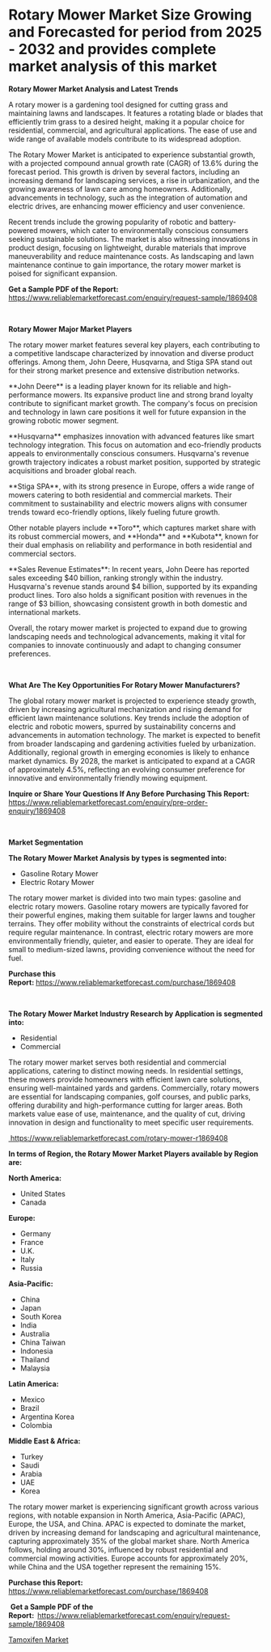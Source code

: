 <p><h1>Rotary Mower Market Size Growing and Forecasted for period from 2025 - 2032 and provides complete market analysis of this market</h1></p><p><strong>Rotary Mower Market Analysis and Latest Trends</strong></p>
<p><p>A rotary mower is a gardening tool designed for cutting grass and maintaining lawns and landscapes. It features a rotating blade or blades that efficiently trim grass to a desired height, making it a popular choice for residential, commercial, and agricultural applications. The ease of use and wide range of available models contribute to its widespread adoption.</p><p>The Rotary Mower Market is anticipated to experience substantial growth, with a projected compound annual growth rate (CAGR) of 13.6% during the forecast period. This growth is driven by several factors, including an increasing demand for landscaping services, a rise in urbanization, and the growing awareness of lawn care among homeowners. Additionally, advancements in technology, such as the integration of automation and electric drives, are enhancing mower efficiency and user convenience.</p><p>Recent trends include the growing popularity of robotic and battery-powered mowers, which cater to environmentally conscious consumers seeking sustainable solutions. The market is also witnessing innovations in product design, focusing on lightweight, durable materials that improve maneuverability and reduce maintenance costs. As landscaping and lawn maintenance continue to gain importance, the rotary mower market is poised for significant expansion.</p></p>
<p><strong>Get a Sample PDF of the Report:&nbsp;</strong> <a href="https://www.reliablemarketforecast.com/enquiry/request-sample/1869408?utm_campaign=2724&utm_medium=2&utm_source=Github&utm_content=ia&utm_term=08042025&utm_id=rotary-mower">https://www.reliablemarketforecast.com/enquiry/request-sample/1869408</a></p>
<p>&nbsp;</p>
<p><strong>Rotary Mower Major Market Players</strong></p>
<p><p>The rotary mower market features several key players, each contributing to a competitive landscape characterized by innovation and diverse product offerings. Among them, John Deere, Husqvarna, and Stiga SPA stand out for their strong market presence and extensive distribution networks.</p><p>**John Deere** is a leading player known for its reliable and high-performance mowers. Its expansive product line and strong brand loyalty contribute to significant market growth. The company's focus on precision and technology in lawn care positions it well for future expansion in the growing robotic mower segment.</p><p>**Husqvarna** emphasizes innovation with advanced features like smart technology integration. This focus on automation and eco-friendly products appeals to environmentally conscious consumers. Husqvarna's revenue growth trajectory indicates a robust market position, supported by strategic acquisitions and broader global reach.</p><p>**Stiga SPA**, with its strong presence in Europe, offers a wide range of mowers catering to both residential and commercial markets. Their commitment to sustainability and electric mowers aligns with consumer trends toward eco-friendly options, likely fueling future growth.</p><p>Other notable players include **Toro**, which captures market share with its robust commercial mowers, and **Honda** and **Kubota**, known for their dual emphasis on reliability and performance in both residential and commercial sectors. </p><p>**Sales Revenue Estimates**: In recent years, John Deere has reported sales exceeding $40 billion, ranking strongly within the industry. Husqvarna's revenue stands around $4 billion, supported by its expanding product lines. Toro also holds a significant position with revenues in the range of $3 billion, showcasing consistent growth in both domestic and international markets.</p><p>Overall, the rotary mower market is projected to expand due to growing landscaping needs and technological advancements, making it vital for companies to innovate continuously and adapt to changing consumer preferences.</p></p>
<p>&nbsp;</p>
<p><strong>What Are The Key Opportunities For Rotary Mower Manufacturers?</strong></p>
<p><p>The global rotary mower market is projected to experience steady growth, driven by increasing agricultural mechanization and rising demand for efficient lawn maintenance solutions. Key trends include the adoption of electric and robotic mowers, spurred by sustainability concerns and advancements in automation technology. The market is expected to benefit from broader landscaping and gardening activities fueled by urbanization. Additionally, regional growth in emerging economies is likely to enhance market dynamics. By 2028, the market is anticipated to expand at a CAGR of approximately 4.5%, reflecting an evolving consumer preference for innovative and environmentally friendly mowing equipment.</p></p>
<p><strong>Inquire or Share Your Questions If Any Before Purchasing This Report:</strong> <a href="https://www.reliablemarketforecast.com/enquiry/pre-order-enquiry/1869408?utm_campaign=2724&utm_medium=2&utm_source=Github&utm_content=ia&utm_term=08042025&utm_id=rotary-mower">https://www.reliablemarketforecast.com/enquiry/pre-order-enquiry/1869408</a></p>
<p>&nbsp;</p>
<p><strong>Market Segmentation</strong></p>
<p><strong>The Rotary Mower Market Analysis by types is segmented into:</strong></p>
<p><ul><li>Gasoline Rotary Mower</li><li>Electric Rotary Mower</li></ul></p>
<p><p>The rotary mower market is divided into two main types: gasoline and electric rotary mowers. Gasoline rotary mowers are typically favored for their powerful engines, making them suitable for larger lawns and tougher terrains. They offer mobility without the constraints of electrical cords but require regular maintenance. In contrast, electric rotary mowers are more environmentally friendly, quieter, and easier to operate. They are ideal for small to medium-sized lawns, providing convenience without the need for fuel.</p></p>
<p><strong>Purchase this Report:&nbsp;</strong><a href="https://www.reliablemarketforecast.com/purchase/1869408?utm_campaign=2724&utm_medium=2&utm_source=Github&utm_content=ia&utm_term=08042025&utm_id=rotary-mower">https://www.reliablemarketforecast.com/purchase/1869408</a></p>
<p>&nbsp;</p>
<p><strong>The Rotary Mower Market Industry Research by Application is segmented into:</strong></p>
<p><ul><li>Residential</li><li>Commercial</li></ul></p>
<p><p>The rotary mower market serves both residential and commercial applications, catering to distinct mowing needs. In residential settings, these mowers provide homeowners with efficient lawn care solutions, ensuring well-maintained yards and gardens. Commercially, rotary mowers are essential for landscaping companies, golf courses, and public parks, offering durability and high-performance cutting for larger areas. Both markets value ease of use, maintenance, and the quality of cut, driving innovation in design and functionality to meet specific user requirements.</p></p>
<p><a href="https://www.reliablemarketforecast.com/rotary-mower-r1869408?utm_campaign=2724&utm_medium=2&utm_source=Github&utm_content=ia&utm_term=08042025&utm_id=rotary-mower">&nbsp;https://www.reliablemarketforecast.com/rotary-mower-r1869408</a></p>
<p><strong>In terms of Region, the Rotary Mower Market Players available by Region are:</strong></p>
<p>
    <p> <strong> North America: </strong>
        <ul>
            <li>United States</li>
            <li>Canada</li>
        </ul>
        </p> 
    <p> <strong> Europe: </strong>
        <ul>
            <li>Germany</li>
            <li>France</li>
            <li>U.K.</li>
            <li>Italy</li>
            <li>Russia</li>
        </ul>
        </p> 
    <p> <strong> Asia-Pacific: </strong>
        <ul>
            <li>China</li>
            <li>Japan</li>
            <li>South Korea</li>
            <li>India</li>
            <li>Australia</li>
            <li>China Taiwan</li>
            <li>Indonesia</li>
            <li>Thailand</li>
            <li>Malaysia</li>
        </ul>
        </p> 
    <p> <strong> Latin America: </strong>
        <ul>
            <li>Mexico</li>
            <li>Brazil</li>
            <li>Argentina Korea</li>
            <li>Colombia</li>
        </ul>
        </p> 
    <p> <strong> Middle East & Africa: </strong>
        <ul>
            <li>Turkey</li>
            <li>Saudi</li>
            <li>Arabia</li>
            <li>UAE</li>
            <li>Korea</li>
        </ul>
    </p>
    </p>
<p><p>The rotary mower market is experiencing significant growth across various regions, with notable expansion in North America, Asia-Pacific (APAC), Europe, the USA, and China. APAC is expected to dominate the market, driven by increasing demand for landscaping and agricultural maintenance, capturing approximately 35% of the global market share. North America follows, holding around 30%, influenced by robust residential and commercial mowing activities. Europe accounts for approximately 20%, while China and the USA together represent the remaining 15%.</p></p>
<p><strong>Purchase this Report: </strong><a href="https://www.reliablemarketforecast.com/purchase/1869408?utm_campaign=2724&utm_medium=2&utm_source=Github&utm_content=ia&utm_term=08042025&utm_id=rotary-mower">https://www.reliablemarketforecast.com/purchase/1869408</a></p>
<p>&nbsp;<strong>Get a Sample PDF of the Report:&nbsp;&nbsp;</strong><a href="https://www.reliablemarketforecast.com/enquiry/request-sample/1869408?utm_campaign=2724&utm_medium=2&utm_source=Github&utm_content=ia&utm_term=08042025&utm_id=rotary-mower">https://www.reliablemarketforecast.com/enquiry/request-sample/1869408</a></p>
<p><strong></strong></p>
<p><p><a href="https://github.com/tselahiara/Market-Research-Report-List-1/blob/main/tamoxifen-market.md?utm_campaign=2724&utm_medium=2&utm_source=Github&utm_content=ia&utm_term=08042025&utm_id=rotary-mower">Tamoxifen Market</a></p></p>